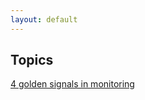 ```yaml
---
layout: default
---
```


## Topics

[4 golden signals in monitoring]((/cheatsheet/devops/monitoring-four-golden-signals.html))


